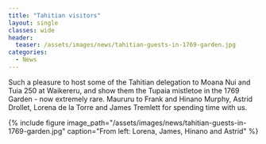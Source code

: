 ```yaml
---
title: "Tahitian visitors"
layout: single
classes: wide
header:
  teaser: /assets/images/news/tahitian-guests-in-1769-garden.jpg
categories:
  - News
---
```


Such a pleasure to host some of the Tahitian delegation to Moana Nui and Tuia 250 at Waikereru, and show them the Tupaia mistletoe in the 1769 Garden - now extremely rare. Maururu to Frank and Hinano Murphy, Astrid Drollet, ​Lorena de la Torre​ and James Tremlett for spending time with us.

{% include figure image_path="/assets/images/news/tahitian-guests-in-1769-garden.jpg" caption="From left: ​Lorena, James, Hinano and Astrid" %}
